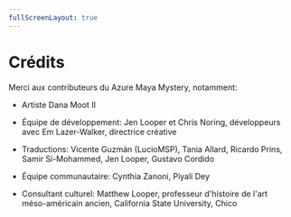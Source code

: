 ```yaml
---
fullScreenLayout: true
---
```


# Crédits

Merci aux contributeurs du Azure Maya Mystery, notamment:

-   Artiste Dana Moot II

-   Équipe de développement: Jen Looper et Chris Noring, développeurs avec Em Lazer-Walker, directrice créative

-   Traductions: Vicente Guzmán (LucioMSP), Tania Allard, Ricardo Prins, Samir Si-Mohammed, Jen Looper, Gustavo Cordido

-   Équipe communautaire: Cynthia Zanoni, Piyali Dey

-   Consultant culturel: Matthew Looper, professeur d'histoire de l'art méso-américain ancien, California State University, Chico
